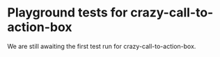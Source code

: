 # Playground tests for crazy-call-to-action-box
We are still awaiting the first test run for crazy-call-to-action-box.
